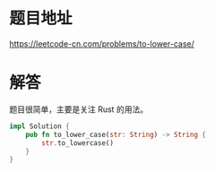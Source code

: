 # 题目地址

<https://leetcode-cn.com/problems/to-lower-case/>

# 解答

题目很简单，主要是关注 Rust 的用法。

```Rust
impl Solution {
    pub fn to_lower_case(str: String) -> String {
        str.to_lowercase()
    }
}
```
